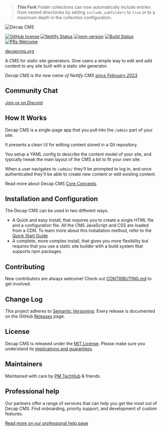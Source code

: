 > **This Fork** Folder collections can now automatically include entries from nested directories by setting `include_subfolders` to `true` or to a maximum depth in the collection configuration.


![Decap CMS](/img/decap.svg)

[![GitHub license](https://img.shields.io/badge/license-MIT-blue.svg)](https://github.com/decaporg/decap-cms/blob/main/LICENSE) [![Netlify Status](https://api.netlify.com/api/v1/badges/8b87160b-0a11-4f75-8050-1d21bc1cff8c/deploy-status)](https://app.netlify.com/sites/decap-www/deploys) [![npm version](https://img.shields.io/npm/v/decap-cms.svg?style=flat)](https://www.npmjs.com/package/decap-cms) [![Build Status](https://github.com/decaporg/decap-cms/workflows/Node%20CI/badge.svg)](https://github.com/decaporg/decap-cms/actions?query=branch%3Amain+workflow%3A%22Node+CI%22) [![PRs Welcome](https://img.shields.io/badge/PRs-welcome-brightgreen.svg)](https://github.com/decaporg/decap-cms/blob/main/CONTRIBUTING.md)

[decapcms.org](https://www.decapcms.org/)

A CMS for static site generators. Give users a simple way to edit
and add content to any site built with a static site generator.

_Decap CMS is the new name of Netlify CMS [since February 2023](https://www.netlify.com/blog/netlify-cms-to-become-decap-cms/)._

## Community Chat

<a href="https://decapcms.org/chat">Join us on Discord</a>

## How It Works

Decap CMS is a single-page app that you pull into the `/admin` part of your site.

It presents a clean UI for editing content stored in a Git repository.

You setup a YAML config to describe the content model of your site, and typically
tweak the main layout of the CMS a bit to fit your own site.

When a user navigates to `/admin/` they'll be prompted to log in, and once authenticated
they'll be able to create new content or edit existing content.

Read more about Decap CMS [Core Concepts](https://www.decapcms.org/docs/intro/).

## Installation and Configuration

The Decap CMS can be used in two different ways.

* A Quick and easy install, that requires you to create a single HTML file and a configuration file. All the CMS JavaScript and CSS are loaded from a CDN.
  To learn more about this installation method, refer to the [Quick Start Guide](https://www.decapcms.org/docs/quick-start/)
* A complete, more complex install, that gives you more flexibility but requires that you use a static site builder with a build system that supports npm packages.

## Contributing

New contributors are always welcome! Check out [CONTRIBUTING.md](https://github.com/decaporg/decap-cms/blob/main/CONTRIBUTING.md) to get involved.

## Change Log

This project adheres to [Semantic Versioning](http://semver.org/).
Every release is documented on the GitHub [Releases](https://github.com/decaporg/decap-cms/releases) page.

## License

Decap CMS is released under the [MIT License](LICENSE).
Please make sure you understand its [implications and guarantees](https://writing.kemitchell.com/2016/09/21/MIT-License-Line-by-Line.html).

## Maintainers

Maintained with care by <a href="https://techhub.p-m.si/">PM TechHub</a> & friends.

## Professional help

Our partners offer a range of services that can help you get the most out of Decap CMS. Find onboarding, priority support, and development of custom features.

[Read more on our professional help page](https://decapcms.org/services/)
